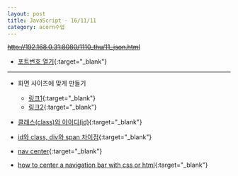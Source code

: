 ```yaml
---
layout: post
title: JavaScript - 16/11/11
category: acorn수업
---
```


~~http://192.168.0.31:8080/1110_thu/11_json.html~~

- [포트번호 열기](http://mastmanban.tistory.com/350){:target="_blank"}

---

- 화면 사이즈에 맞게 만들기
  - [링크1](http://mattkersley.com/responsive/){:target="_blank"}
  - [링크2](http://troy.labs.daum.net/){:target="_blank"}  
  

- [클래스(class)와 아이디(id)](http://www.homejjang.com/07/class_id.php){:target="_blank"}
- [id와 class, div와 span 차이점](http://boogis.tistory.com/48){:target="_blank"}

- [nav center](http://www.websitecodetutorials.com/code/css/css-center-nav.php){:target="_blank"}
- [how to center a navigation bar with css or html](http://stackoverflow.com/questions/5995405/how-to-center-a-navigation-bar-with-css-or-html){:target="_blank"}
